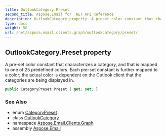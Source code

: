 ```yaml
---
title: OutlookCategory.Preset
second_title: Aspose.Email for .NET API Reference
description: OutlookCategory property. A preset color constant that characterizes a category and that is mapped to one of 25 predefined colors. Each preset constant is further mapped to a color the actual color is dependent on the Outlook client that the categories are being displayed in
type: docs
weight: 50
url: /net/aspose.email.clients.graph/outlookcategory/preset/
---
```

## OutlookCategory.Preset property

A pre-set color constant that characterizes a category, and that is mapped to one of 25 predefined colors. Each pre-set constant is further mapped to a color; the actual color is dependent on the Outlook client that the categories are being displayed in.

```csharp
public CategoryPreset Preset { get; set; }
```

### See Also

* enum [CategoryPreset](../../categorypreset/)
* class [OutlookCategory](../)
* namespace [Aspose.Email.Clients.Graph](../../outlookcategory/)
* assembly [Aspose.Email](../../../)



